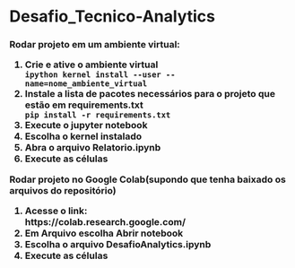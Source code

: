 # Desafio_Tecnico-Analytics

<h3>
Rodar projeto em um ambiente virtual:
  <ol>
    <li>Crie e ative o ambiente virtual</li>
    <code>ipython kernel install --user --name=nome_ambiente_virtual </code>
    <li>Instale a lista de pacotes necessários para o projeto que estão em requirements.txt</li>
    <code>pip install -r requirements.txt</code>
    <li>Execute o jupyter notebook</li>
    <li>Escolha o kernel instalado</li>
    <li>Abra o arquivo Relatorio.ipynb</li>
    <li>Execute as células</li>
  </ol>
Rodar projeto no Google Colab(supondo que tenha baixado os arquivos do repositório)
  <ol>
    <li>Acesse o link:</li>
    <link>https://colab.research.google.com/</link>
    <li>Em Arquivo escolha Abrir notebook</li>
    <li>Escolha o arquivo DesafioAnalytics.ipynb</li>
    <li>Execute as células</li>
  </ol>
</h3>
